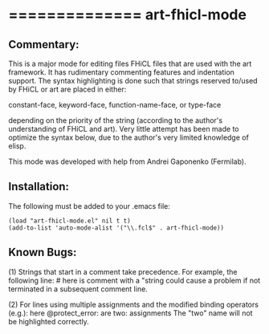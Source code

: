 ==============
art-fhicl-mode
==============

Commentary:
-----------

 This is a major mode for editing files FHiCL files that are used
 with the art framework.  It has rudimentary commenting features and
 indentation support.  The syntax highlighting is done such that
 strings reserved to/used by FHiCL or art are placed in either:

   constant-face,
   keyword-face,
   function-name-face, or
   type-face

 depending on the priority of the string (according to the author's
 understanding of FHiCL and art).  Very little attempt has been made
 to optimize the syntax below, due to the author's very limited
 knowledge of elisp.

 This mode was developed with help from Andrei Gaponenko (Fermilab).

Installation:
-------------

 The following must be added to your .emacs file:

    (load "art-fhicl-mode.el" nil t t)
    (add-to-list 'auto-mode-alist '("\\.fcl$" . art-fhicl-mode))

Known Bugs:
-----------


 (1) Strings that start in a comment take precedence.  For example,
     the following line:
        # here is comment with a "string
     could cause a problem if not terminated in a subsequent comment
     line.

 (2) For lines using multiple assignments and the modified binding
     operators (e.g.):
        here @protect_error: are   two: assignments
     The "two" name will not be highlighted correctly.
